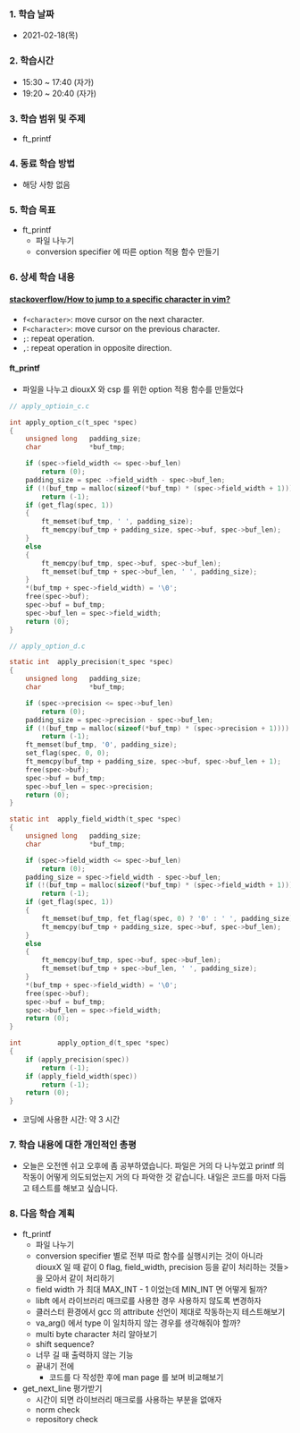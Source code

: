 ### 1. 학습 날짜

- 2021-02-18(목)

### 2. 학습시간

- 15:30 ~ 17:40 (자가)
- 19:20 ~ 20:40 (자가)

### 3. 학습 범위 및 주제

- ft\_printf

### 4. 동료 학습 방법

- 해당 사항 없음

### 5. 학습 목표

- ft\_printf
  - 파일 나누기
  - conversion specifier 에 따른 option 적용 함수 만들기

### 6. 상세 학습 내용

#### [stackoverflow/How to jump to a specific character in vim?](https://stackoverflow.com/questions/9402607/how-to-jump-to-a-specific-character-in-vim)

- `f<character>`: move cursor on the next character.
- `F<character>`: move cursor on the previous character.
- `;`: repeat operation.
- `,`: repeat operation in opposite direction.

#### ft\_printf

- 파일을 나누고 diouxX 와 csp 를 위한 option 적용 함수를 만들었다

```c
// apply_optioin_c.c

int apply_option_c(t_spec *spec)
{
    unsigned long   padding_size;
    char            *buf_tmp;

    if (spec->field_width <= spec->buf_len)
        return (0);
    padding_size = spec ->field_width - spec->buf_len;
    if (!(buf_tmp = malloc(sizeof(*buf_tmp) * (spec->field_width + 1))))
        return (-1);
    if (get_flag(spec, 1))
    {
        ft_memset(buf_tmp, ' ', padding_size);
        ft_memcpy(buf_tmp + padding_size, spec->buf, spec->buf_len);
    }
    else
    {
        ft_memcpy(buf_tmp, spec->buf, spec->buf_len);
        ft_memset(buf_tmp + spec->buf_len, ' ', padding_size);
    }
    *(buf_tmp + spec->field_width) = '\0';
    free(spec->buf);
    spec->buf = buf_tmp;
    spec->buf_len = spec->field_width;
    return (0);
}
```

```c
// apply_option_d.c

static int  apply_precision(t_spec *spec)
{
    unsigned long   padding_size;
    char            *buf_tmp;

    if (spec->precision <= spec->buf_len)
        return (0);
    padding_size = spec->precision - spec->buf_len;
    if (!(buf_tmp = malloc(sizeof(*buf_tmp) * (spec->precision + 1))))
        return (-1);
    ft_memset(buf_tmp, '0', padding_size);
    set_flag(spec, 0, 0);
    ft_memcpy(buf_tmp + padding_size, spec->buf, spec->buf_len + 1);
    free(spec->buf);
    spec->buf = buf_tmp;
    spec->buf_len = spec->precision;
    return (0);
}

static int  apply_field_width(t_spec *spec)
{
    unsigned long   padding_size;
    char            *buf_tmp;

    if (spec->field_width <= spec->buf_len)
        return (0);
    padding_size = spec->field_width - spec->buf_len;
    if (!(buf_tmp = malloc(sizeof(*buf_tmp) * (spec->field_width + 1))))
        return (-1);
    if (get_flag(spec, 1))
    {
        ft_memset(buf_tmp, fet_flag(spec, 0) ? '0' : ' ', padding_size);
        ft_memcpy(buf_tmp + padding_size, spec->buf, spec->buf_len);
    }
    else
    {
        ft_memcpy(buf_tmp, spec->buf, spec->buf_len);
        ft_memset(buf_tmp + spec->buf_len, ' ', padding_size);
    }
    *(buf_tmp + spec->field_width) = '\0';
    free(spec->buf);
    spec->buf = buf_tmp;
    spec->buf_len = spec->field_width;
    return (0);
}

int         apply_option_d(t_spec *spec)
{
    if (apply_precision(spec))
        return (-1);
    if (apply_field_width(spec))
        return (-1);
    return (0);
}
```

- 코딩에 사용한 시간: 약 3 시간

### 7. 학습 내용에 대한 개인적인 총평

- 오늘은 오전엔 쉬고 오후에 좀 공부하였습니다. 파일은 거의 다 나누었고 printf 의 작동이 어떻게 의도되었는지 거의 다 파악한 것 같습니다. 내일은 코드를 마저 다듬고 테스트를 해보고 싶습니다.

### 8. 다음 학습 계획

- ft\_printf
  - 파일 나누기
  - conversion specifier 별로 전부 따로 함수를 실행시키는 것이 아니라 diouxX 일 때 같이 0 flag, field\_width, precision 등을 같이 처리하는 것들>을 모아서 같이 처리하기
  - field width 가 최대 MAX\_INT - 1 이었는데 MIN\_INT 면 어떻게 될까?
  - libft 에서 라이브러리 매크로를 사용한 경우 사용하지 않도록 변경하자
  - 클러스터 환경에서 gcc 의 attribute 선언이 제대로 작동하는지 테스트해보기
  - va\_arg() 에서 type 이 일치하지 않는 경우를 생각해줘야 할까?
  - multi byte character 처리 알아보기
  - shift sequence?
  - 너무 길 때 출력하지 않는 기능
  - 끝내기 전에
    - 코드를 다 작성한 후에 man page 를 보며 비교해보기
- get\_next\_line 평가받기
  - 시간이 되면 라이브러리 매크로를 사용하는 부분을 없애자
  - norm check
  - repository check

